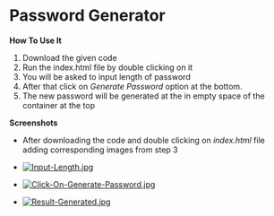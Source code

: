 # Password Generator

**How To Use It**
1. Download the given code
2. Run the index.html file by double clicking on it
3. You will be asked to input length of password  
4. After that click on _Generate Password_ option at the bottom.  
5. The new password will be generated at the in empty space of the container at the top

**Screenshots**
* After downloading the code and double clicking on _index.html_ file adding corresponding images from step 3

* [![Input-Length.jpg](https://i.postimg.cc/c4zNBkc9/Input-Length.jpg)](https://postimg.cc/568Gx3TL)

* [![Click-On-Generate-Password.jpg](https://i.postimg.cc/28VsyFf4/Click-On-Generate-Password.jpg)](https://postimg.cc/ppMG1jrT)

* [![Result-Generated.jpg](https://i.postimg.cc/7hcQ0dyS/Result-Generated.jpg)](https://postimg.cc/n94ktdrL)
